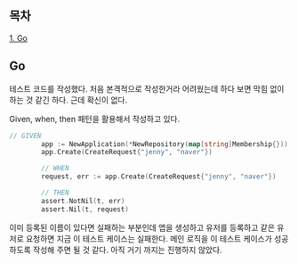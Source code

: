 ## 목차
[1. Go](#go)   

## Go
테스트 코드를 작성했다. 처음 본격적으로 작성한거라 어려웠는데 하다 보면 막힘 없이 하는 것 같긴 하다. 근데 확신이 없다.

Given, when, then 패턴을 활용해서 작성하고 있다.

```go
// GIVEN
		app := NewApplication(*NewRepository(map[string]Membership{}))
		app.Create(CreateRequest{"jenny", "naver"})

		// WHEN
		request, err := app.Create(CreateRequest{"jenny", "naver"})

		// THEN
		assert.NotNil(t, err)
		assert.Nil(t, request)
```
이미 등록된 이름이 있다면 실패하는 부분인데 앱을 생성하고 유저를 등록하고 같은 유저로 요청하면 지금 이 테스트 케이스는 실패한다.
메인 로직을 이 테스트 케이스가 성공하도록 작성해 주면 될 것 같다. 아직 거기 까지는 진행하지 않았다.